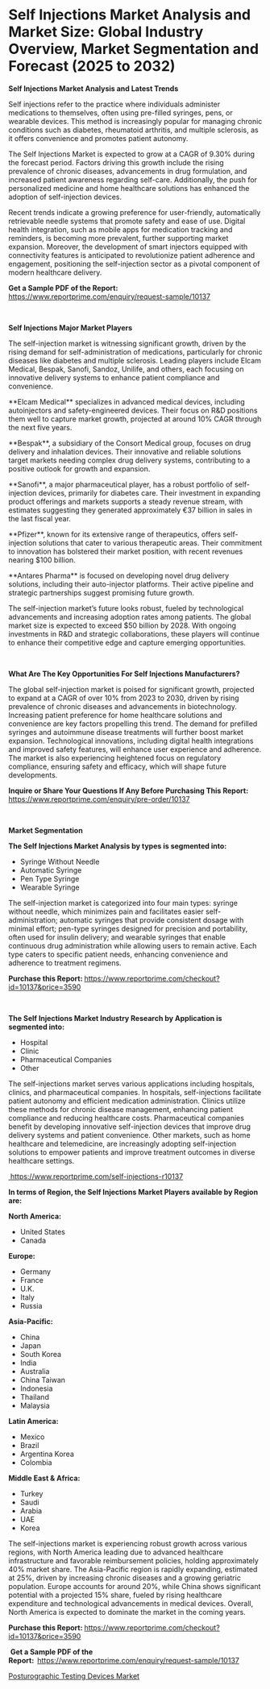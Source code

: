 <p><h1>Self Injections Market Analysis and Market Size: Global Industry Overview, Market Segmentation and Forecast (2025 to 2032)</h1></p><p><strong>Self Injections Market Analysis and Latest Trends</strong></p>
<p><p>Self injections refer to the practice where individuals administer medications to themselves, often using pre-filled syringes, pens, or wearable devices. This method is increasingly popular for managing chronic conditions such as diabetes, rheumatoid arthritis, and multiple sclerosis, as it offers convenience and promotes patient autonomy. </p><p>The Self Injections Market is expected to grow at a CAGR of 9.30% during the forecast period. Factors driving this growth include the rising prevalence of chronic diseases, advancements in drug formulation, and increased patient awareness regarding self-care. Additionally, the push for personalized medicine and home healthcare solutions has enhanced the adoption of self-injection devices. </p><p>Recent trends indicate a growing preference for user-friendly, automatically retrievable needle systems that promote safety and ease of use. Digital health integration, such as mobile apps for medication tracking and reminders, is becoming more prevalent, further supporting market expansion. Moreover, the development of smart injectors equipped with connectivity features is anticipated to revolutionize patient adherence and engagement, positioning the self-injection sector as a pivotal component of modern healthcare delivery.</p></p>
<p><strong>Get a Sample PDF of the Report:&nbsp;</strong> <a href="https://www.reportprime.com/enquiry/request-sample/10137?utm_campaign=3111&utm_medium=2&utm_source=Github&utm_content=ia&utm_term=20032025&utm_id=self-injections">https://www.reportprime.com/enquiry/request-sample/10137</a></p>
<p>&nbsp;</p>
<p><strong>Self Injections Major Market Players</strong></p>
<p><p>The self-injection market is witnessing significant growth, driven by the rising demand for self-administration of medications, particularly for chronic diseases like diabetes and multiple sclerosis. Leading players include Elcam Medical, Bespak, Sanofi, Sandoz, Unilife, and others, each focusing on innovative delivery systems to enhance patient compliance and convenience.</p><p>**Elcam Medical** specializes in advanced medical devices, including autoinjectors and safety-engineered devices. Their focus on R&D positions them well to capture market growth, projected at around 10% CAGR through the next five years. </p><p>**Bespak**, a subsidiary of the Consort Medical group, focuses on drug delivery and inhalation devices. Their innovative and reliable solutions target markets needing complex drug delivery systems, contributing to a positive outlook for growth and expansion.</p><p>**Sanofi**, a major pharmaceutical player, has a robust portfolio of self-injection devices, primarily for diabetes care. Their investment in expanding product offerings and markets supports a steady revenue stream, with estimates suggesting they generated approximately €37 billion in sales in the last fiscal year.</p><p>**Pfizer**, known for its extensive range of therapeutics, offers self-injection solutions that cater to various therapeutic areas. Their commitment to innovation has bolstered their market position, with recent revenues nearing $100 billion.</p><p>**Antares Pharma** is focused on developing novel drug delivery solutions, including their auto-injector platforms. Their active pipeline and strategic partnerships suggest promising future growth.</p><p>The self-injection market’s future looks robust, fueled by technological advancements and increasing adoption rates among patients. The global market size is expected to exceed $50 billion by 2028. With ongoing investments in R&D and strategic collaborations, these players will continue to enhance their competitive edge and capture emerging opportunities.</p></p>
<p>&nbsp;</p>
<p><strong>What Are The Key Opportunities For Self Injections Manufacturers?</strong></p>
<p><p>The global self-injection market is poised for significant growth, projected to expand at a CAGR of over 10% from 2023 to 2030, driven by rising prevalence of chronic diseases and advancements in biotechnology. Increasing patient preference for home healthcare solutions and convenience are key factors propelling this trend. The demand for prefilled syringes and autoimmune disease treatments will further boost market expansion. Technological innovations, including digital health integrations and improved safety features, will enhance user experience and adherence. The market is also experiencing heightened focus on regulatory compliance, ensuring safety and efficacy, which will shape future developments.</p></p>
<p><strong>Inquire or Share Your Questions If Any Before Purchasing This Report:</strong> <a href="https://www.reportprime.com/enquiry/pre-order/10137?utm_campaign=3111&utm_medium=2&utm_source=Github&utm_content=ia&utm_term=20032025&utm_id=self-injections">https://www.reportprime.com/enquiry/pre-order/10137</a></p>
<p>&nbsp;</p>
<p><strong>Market Segmentation</strong></p>
<p><strong>The Self Injections Market Analysis by types is segmented into:</strong></p>
<p><ul><li>Syringe Without Needle</li><li>Automatic Syringe</li><li>Pen Type Syringe</li><li>Wearable Syringe</li></ul></p>
<p><p>The self-injection market is categorized into four main types: syringe without needle, which minimizes pain and facilitates easier self-administration; automatic syringes that provide consistent dosage with minimal effort; pen-type syringes designed for precision and portability, often used for insulin delivery; and wearable syringes that enable continuous drug administration while allowing users to remain active. Each type caters to specific patient needs, enhancing convenience and adherence to treatment regimens.</p></p>
<p><strong>Purchase this Report:&nbsp;</strong><a href="https://www.reportprime.com/checkout?id=10137&price=3590&utm_campaign=3111&utm_medium=2&utm_source=Github&utm_content=ia&utm_term=20032025&utm_id=self-injections">https://www.reportprime.com/checkout?id=10137&price=3590</a></p>
<p>&nbsp;</p>
<p><strong>The Self Injections Market Industry Research by Application is segmented into:</strong></p>
<p><ul><li>Hospital</li><li>Clinic</li><li>Pharmaceutical Companies</li><li>Other</li></ul></p>
<p><p>The self-injections market serves various applications including hospitals, clinics, and pharmaceutical companies. In hospitals, self-injections facilitate patient autonomy and efficient medication administration. Clinics utilize these methods for chronic disease management, enhancing patient compliance and reducing healthcare costs. Pharmaceutical companies benefit by developing innovative self-injection devices that improve drug delivery systems and patient convenience. Other markets, such as home healthcare and telemedicine, are increasingly adopting self-injection solutions to empower patients and improve treatment outcomes in diverse healthcare settings.</p></p>
<p><a href="https://www.reportprime.com/self-injections-r10137?utm_campaign=3111&utm_medium=2&utm_source=Github&utm_content=ia&utm_term=20032025&utm_id=self-injections">&nbsp;https://www.reportprime.com/self-injections-r10137</a></p>
<p><strong>In terms of Region, the Self Injections Market Players available by Region are:</strong></p>
<p>
    <p> <strong> North America: </strong>
        <ul>
            <li>United States</li>
            <li>Canada</li>
        </ul>
        </p> 
    <p> <strong> Europe: </strong>
        <ul>
            <li>Germany</li>
            <li>France</li>
            <li>U.K.</li>
            <li>Italy</li>
            <li>Russia</li>
        </ul>
        </p> 
    <p> <strong> Asia-Pacific: </strong>
        <ul>
            <li>China</li>
            <li>Japan</li>
            <li>South Korea</li>
            <li>India</li>
            <li>Australia</li>
            <li>China Taiwan</li>
            <li>Indonesia</li>
            <li>Thailand</li>
            <li>Malaysia</li>
        </ul>
        </p> 
    <p> <strong> Latin America: </strong>
        <ul>
            <li>Mexico</li>
            <li>Brazil</li>
            <li>Argentina Korea</li>
            <li>Colombia</li>
        </ul>
        </p> 
    <p> <strong> Middle East & Africa: </strong>
        <ul>
            <li>Turkey</li>
            <li>Saudi</li>
            <li>Arabia</li>
            <li>UAE</li>
            <li>Korea</li>
        </ul>
    </p>
    </p>
<p><p>The self-injections market is experiencing robust growth across various regions, with North America leading due to advanced healthcare infrastructure and favorable reimbursement policies, holding approximately 40% market share. The Asia-Pacific region is rapidly expanding, estimated at 25%, driven by increasing chronic diseases and a growing geriatric population. Europe accounts for around 20%, while China shows significant potential with a projected 15% share, fueled by rising healthcare expenditure and technological advancements in medical devices. Overall, North America is expected to dominate the market in the coming years.</p></p>
<p><strong>Purchase this Report: </strong><a href="https://www.reportprime.com/checkout?id=10137&price=3590&utm_campaign=3111&utm_medium=2&utm_source=Github&utm_content=ia&utm_term=20032025&utm_id=self-injections">https://www.reportprime.com/checkout?id=10137&price=3590</a></p>
<p>&nbsp;<strong>Get a Sample PDF of the Report:&nbsp;&nbsp;</strong><a href="https://www.reportprime.com/enquiry/request-sample/10137?utm_campaign=3111&utm_medium=2&utm_source=Github&utm_content=ia&utm_term=20032025&utm_id=self-injections">https://www.reportprime.com/enquiry/request-sample/10137</a></p>
<p><strong></strong></p>
<p><p><a href="https://github.com/akermigarib/Market-Research-Report-List-1/blob/main/posturographic-testing-devices-market.md?utm_campaign=3111&utm_medium=2&utm_source=Github&utm_content=ia&utm_term=20032025&utm_id=self-injections">Posturographic Testing Devices Market</a></p></p>